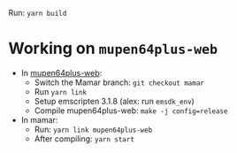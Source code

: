 Run: `yarn build`

# Working on `mupen64plus-web`

- In [mupen64plus-web](https://github.com/nanaian/mupen64plus-web):
    - Switch the Mamar branch: `git checkout mamar`
    - Run `yarn link`
    - Setup emscripten 3.1.8 (alex: run `emsdk_env`)
    - Compile mupen64plus-web: `make -j config=release`
- In mamar:
    - Run: `yarn link mupen64plus-web`
    - After compiling: `yarn start`

